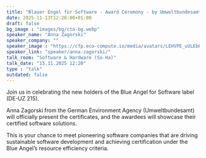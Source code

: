 ```yaml
---
title: "Blauer Engel für Software - Award Ceremony - by Umweltbundesamt 🇬🇧"
date: 2025-11-13T12:20:00+01:00
draft: false
bg_image : "images/bg/cta-bg.webp"
speaker_name: "Anna Zagorski"
speaker_company: ""
speaker_image : "https://cfp.eco-compute.io/media/avatars/LEHVPE_uULEbHB.png"
speaker_link: "speaker/anna-zagorski/"
talk_room: "Software & Hardware (So-Ha)"
talk_date: "13.11.2025 12:20"
type : "talk"
outdated: false
---
```


Join us in celebrating the new holders of the Blue Angel for Software label (DE-UZ 215).

Anna Zagorski from the German Environment Agency (Umweltbundesamt) will officially present the certificates, and the awardees will showcase their certified software solutions.

This is your chance to meet pioneering software companies that are driving sustainable software development and achieving certification under the Blue Angel’s resource efficiency criteria.
